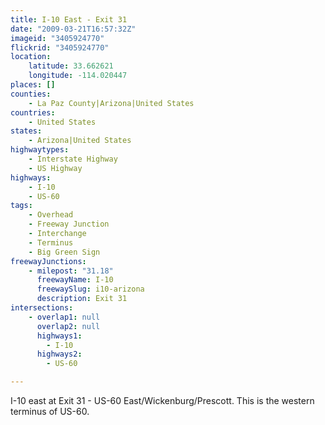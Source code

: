 ```yaml
---
title: I-10 East - Exit 31
date: "2009-03-21T16:57:32Z"
imageid: "3405924770"
flickrid: "3405924770"
location:
    latitude: 33.662621
    longitude: -114.020447
places: []
counties:
    - La Paz County|Arizona|United States
countries:
    - United States
states:
    - Arizona|United States
highwaytypes:
    - Interstate Highway
    - US Highway
highways:
    - I-10
    - US-60
tags:
    - Overhead
    - Freeway Junction
    - Interchange
    - Terminus
    - Big Green Sign
freewayJunctions:
    - milepost: "31.18"
      freewayName: I-10
      freewaySlug: i10-arizona
      description: Exit 31
intersections:
    - overlap1: null
      overlap2: null
      highways1:
        - I-10
      highways2:
        - US-60

---
```

I-10 east at Exit 31 - US-60 East/Wickenburg/Prescott. This is the western terminus of US-60.